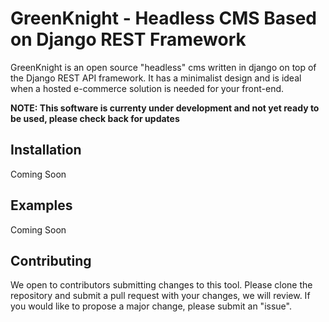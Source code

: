 # GreenKnight - Headless CMS Based on Django REST Framework
GreenKnight is an open source "headless" cms written in django on top of the Django REST API framework.
It has a minimalist design and is ideal when a hosted e-commerce solution is needed for your front-end.

**NOTE: This software is currenty under development and not yet ready to be used, please check back for updates**
## Installation
Coming Soon
## Examples 
Coming Soon
## Contributing
We open to contributors submitting changes to this tool. Please clone the repository and submit a pull request with your changes, we will review.
If you would like to propose a major change, please  submit an "issue".